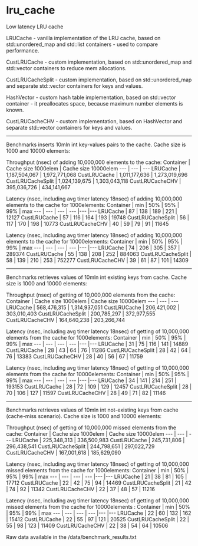 # lru_cache
Low latency LRU cache 

LRUCache - vanilla implementation of the LRU cache, based on std::unordered_map and std::list containers - used to compare performance.

CustLRUCache - custom implementation, based on std::unordered_map and std::vector containers to reduce mem allocations.

CustLRUCacheSplit - custom implementation, based on std::unordered_map and separate std::vector containers for keys and values.

HashVector - custom hash table implementation, based on std::vector container - it preallocates space, because maximum number elements is known.

CustLRUCacheCHV - custom implementation, based on HashVector and separate std::vector containers for keys and values.

--------------------------------------------------------------------------------------------------
Benchmarks inserts 10mln int key-values pairs to the cache. Cache size is 1000 and 10000 elements:

Throughput (nsec) of adding 10,000,000 elements to the cache:
Container | Cache size 1000elem | Cache size 10000elem 
--- | --- | --- 
LRUCache | 1,187,504,067 | 1,972,771,068
CustLRUCache | 1,011,177,636 | 1,273,019,696
CustLRUCacheSplit | 1,024,139,675 | 1,303,043,118
CustLRUCacheCHV | 395,036,726 | 434,141,667

Latency (nsec, including avg timer latency 18nsec) of adding 10,000,000 elements to the cache for 1000elements:
Container | min | 50% | 95% | 99% | max
--- | --- | --- | --- |--- |--- 
LRUCache | 87 | 138 | 189 | 221 | 12127
CustLRUCache | 57 | 116 | 164 | 193 | 19748
CustLRUCacheSplit | 56 | 117 | 170 | 198 | 10773
CustLRUCacheCHV | 40 | 59 | 79 | 91 | 11645

Latency (nsec, including avg timer latency 18nsec) of adding 10,000,000 elements to the cache for 10000elements:
Container | min | 50% | 95% | 99% | max
--- | --- | --- | --- |--- |--- 
LRUCache | 74 | 206 | 305 | 357 | 289374
CustLRUCache | 55 | 138 | 208 | 252 | 884063
CustLRUCacheSplit | 58 | 139 | 210 | 253 | 752277
CustLRUCacheCHV | 39 | 61 | 87 | 101 | 14309

--------------------------------------------------------------------------------------------------
Benchmarks retrieves values of 10mln int existing keys from cache. Cache size is 1000 and 10000 elements:

Throughput (nsec) of getting of 10,000,000 elements from the cache:
Container | Cache size 1000elem | Cache size 10000elem 
--- | --- | --- 
LRUCache | 568,476,315 | 1,314,937,051
CustLRUCache | 206,421,002 | 303,010,403
CustLRUCacheSplit | 200,785,297 | 372,977,555
CustLRUCacheCHV | 164,640,238 | 203,266,744

Latency (nsec, including avg timer latency 18nsec) of getting of 10,000,000 elements from the cache for 1000elements:
Container | min | 50% | 95% | 99% | max
--- | --- | --- | --- |--- |--- 
LRUCache | 31 | 75 | 116 | 141 | 14889
CustLRUCache | 28 | 43 | 64 | 76 | 11286
CustLRUCacheSplit | 28 | 42 | 64 | 76 | 13383
CustLRUCacheCHV | 28 | 40 | 56 | 67 | 11759

Latency (nsec, including avg timer latency 18nsec) of getting of 10,000,000 elements from the cache for 10000elements:
Container | min | 50% | 95% | 99% | max
--- | --- | --- | --- |--- |--- 
LRUCache | 34 | 141 | 214 | 251 | 193153
CustLRUCache | 28 | 72 | 109 | 129 | 12457
CustLRUCacheSplit | 28 | 70 | 106 | 127 | 11597
CustLRUCacheCHV | 28 | 49 | 71 | 82 | 11146

--------------------------------------------------------------------------------------------------
Benchmarks retrieves values of 10mln int not-existing keys from cache (cache-miss scenario). Cache size is 1000 and 10000 elements:

Throughput (nsec) of getting of 10,000,000 missed elements from the cache:
Container | Cache size 1000elem | Cache size 10000elem 
--- | --- | --- 
LRUCache | 225,348,313 | 336,500,983
CustLRUCache | 245,731,806 | 296,438,541
CustLRUCacheSplit | 244,798,651 | 297,022,729
CustLRUCacheCHV | 167,001,618 | 185,629,090

Latency (nsec, including avg timer latency 18nsec) of getting of 10,000,000 missed elements from the cache for 1000elements:
Container | min | 50% | 95% | 99% | max
--- | --- | --- | --- |--- |--- 
LRUCache | 21 | 38 | 81 | 105 | 17712
CustLRUCache | 22 | 42 | 75 | 94 | 14469
CustLRUCacheSplit | 21 | 42 | 74 | 92 | 11342
CustLRUCacheCHV | 22 | 37 | 48 | 57 | 11216

Latency (nsec, including avg timer latency 18nsec) of getting of 10,000,000 missed elements from the cache for 10000elements :
Container | min | 50% | 95% | 99% | max
--- | --- | --- | --- |--- |--- 
LRUCache | 22 | 60 | 132 | 162 | 15412
CustLRUCache | 22 | 55 | 97 | 121 | 20525
CustLRUCacheSplit | 22 | 55 | 98 | 123 | 11409
CustLRUCacheCHV | 22 | 38 | 54 | 64 | 10506

Raw data available in the /data/benchmark_results.txt

